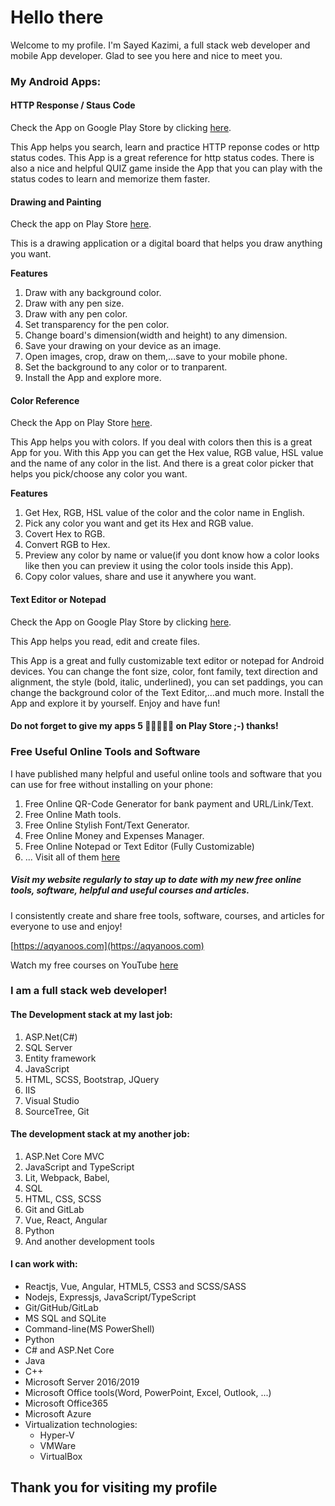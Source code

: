# Hello there

Welcome to my profile. I'm Sayed Kazimi, a full stack web developer and mobile App developer. Glad to see you here and nice to meet you.

### My Android Apps:

#### HTTP Response / Staus Code

Check the App on Google Play Store by clicking [here](https://play.google.com/store/apps/details?id=com.aqyanoos.httpresponsecode).

This App helps you search, learn and practice HTTP reponse codes or http status codes. This App is a great reference for http status codes. There is also a nice and helpful QUIZ game inside the App that you can play with the status codes to learn and memorize them faster.

#### Drawing and Painting

Check the app on Play Store [here](https://play.google.com/store/apps/details?id=com.aqyanoos.drawing_painting).

This is a drawing application or a digital board that helps you draw anything you want.

__Features__

1. Draw with any background color.
2. Draw with any pen size.
3. Draw with any pen color.
4. Set transparency for the pen color.
5. Change board's dimension(width and height) to any dimension.
6. Save your drawing on your device as an image.
7. Open images, crop, draw on them,...save to your mobile phone.
8. Set the background to any color or to tranparent.
9. Install the App and explore more.

#### Color Reference

Check the App on Play Store [here](https://play.google.com/store/apps/details?id=com.aqyanoos.colorreference).

This App helps you with colors. If you deal with colors then this is a great App for you.
With this App you can get the Hex value, RGB value, HSL value and the name of any color in the list. And there is a great color picker that helps you pick/choose any color you want.

__Features__

1. Get Hex, RGB, HSL value of the color and the color name in English.
2. Pick any color you want and get its Hex and RGB value.
3. Covert Hex to RGB.
4. Convert RGB to Hex.
5. Preview any color by name or value(if you dont know how a color looks like then you can preview it using the color tools inside this App).
6. Copy color values, share and use it anywhere you want.


#### Text Editor or Notepad

Check the App on Google Play Store by clicking [here](https://play.google.com/store/apps/details?id=com.aqyanoos.texteditor).

This App helps you read, edit and create files.

This App is a great and fully customizable text editor or notepad for Android devices.
You can change the font size, color, font family, text direction and alignment, the style (bold, italic, underlined), you can set paddings, you can change the background color of the Text Editor,...and much more. 
Install the App and explore it by yourself. Enjoy and have fun!


#### Do not forget to give my apps 5 🌟🌟🌟🌟🌟 on Play Store ;-) thanks!

### Free Useful Online Tools and Software

I have published many helpful and useful online tools and software that you can use for free without installing on your phone:

1. Free Online QR-Code Generator for bank payment and URL/Link/Text.
2. Free Online Math tools.
3. Free Online Stylish Font/Text Generator.
4. Free Online Money and Expenses Manager.
5. Free Online Notepad or Text Editor (Fully Customizable)
6. ... Visit all of them [here](https://aqyanoos.com/free-online-tools-software-apps.html)

##### Visit my website regularly to stay up to date with my new free online tools, software, helpful and useful courses and articles.

I consistently create and share free tools, software, courses, and articles for everyone to use and enjoy!

[https://aqyanoos.com](https://aqyanoos.com)

Watch my free courses on YouTube [here](https://www.youtube.com/channel/UCf7acJJfY8vUaW_9Ef4CCkQ)

<!-- You can find our final project [here](https://here-my-story.herokuapp.com/) -->

### I am a full stack web developer!

#### The Development stack at my last job:

1. ASP.Net(C#)
2. SQL Server
3. Entity framework
4. JavaScript
5. HTML, SCSS, Bootstrap, JQuery
6. IIS
7. Visual Studio
8. SourceTree, Git


#### The development stack at my another job:

1. ASP.Net Core MVC
2. JavaScript and TypeScript
3. Lit, Webpack, Babel, 
4. SQL
5. HTML, CSS, SCSS
6. Git and GitLab
7. Vue, React, Angular
8. Python
9. And another development tools


#### I can work with:
- Reactjs, Vue, Angular, HTML5, CSS3 and SCSS/SASS
- Nodejs, Expressjs, JavaScript/TypeScript
- Git/GitHub/GitLab
- MS SQL and SQLite
- Command-line(MS PowerShell)
- Python
- C# and ASP.Net Core
- Java
- C++
- Microsoft Server 2016/2019
- Microsoft Office tools(Word, PowerPoint, Excel, Outlook, ...)
- Microsoft Office365
- Microsoft Azure
- Virtualization technologies:
  - Hyper-V
  - VMWare
  - VirtualBox

## Thank you for visiting my profile


<!--
Here are some ideas to get you started:

- 🔭 I’m currently working on ...
- 🌱 I’m currently learning ...
- 👯 I’m looking to collaborate on ...
- 🤔 I’m looking for help with ...
- 💬 Ask me about ...
- 📫 Visit my [LinkedIn](https://www.linkedin.com/in/sayed-kazimi-0507/) Profile.
- 😄 Pronouns: ...
- ⚡ Fun fact: ...
-->
